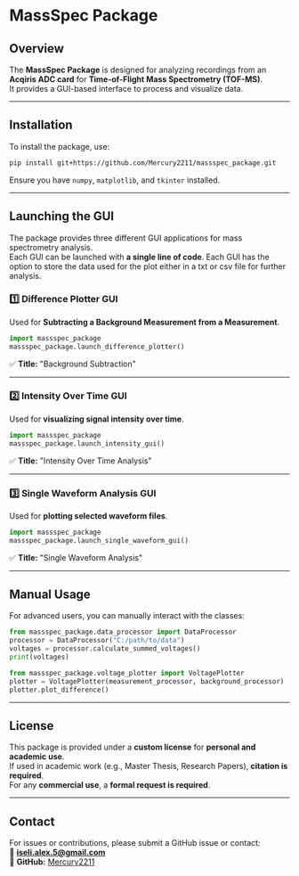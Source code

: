 # MassSpec Package

## Overview
The **MassSpec Package** is designed for analyzing recordings from an **Acqiris ADC card** for **Time-of-Flight Mass Spectrometry (TOF-MS)**.  
It provides a GUI-based interface to process and visualize data.

---

## **Installation**
To install the package, use:
```sh
pip install git+https://github.com/Mercury2211/massspec_package.git
```
Ensure you have `numpy`, `matplotlib`, and `tkinter` installed.

---

## **Launching the GUI**
The package provides three different GUI applications for mass spectrometry analysis.  
Each GUI can be launched with **a single line of code**. Each GUI has the option to store the data
used for the plot either in a txt or csv file for further analysis.

### **1️⃣ Difference Plotter GUI**
Used for **Subtracting a Background Measurement from a Measurement**.
```python
import massspec_package
massspec_package.launch_difference_plotter()
```
✅ **Title:** "Background Subtraction"

---

### **2️⃣ Intensity Over Time GUI**
Used for **visualizing signal intensity over time**.
```python
import massspec_package
massspec_package.launch_intensity_gui()
```
✅ **Title:** "Intensity Over Time Analysis"

---

### **3️⃣ Single Waveform Analysis GUI**
Used for **plotting selected waveform files**.
```python
import massspec_package
massspec_package.launch_single_waveform_gui()
```
✅ **Title:** "Single Waveform Analysis"

---

## **Manual Usage**
For advanced users, you can manually interact with the classes:

```python
from massspec_package.data_processor import DataProcessor
processor = DataProcessor("C:/path/to/data")
voltages = processor.calculate_summed_voltages()
print(voltages)
```

```python
from massspec_package.voltage_plotter import VoltagePlotter
plotter = VoltagePlotter(measurement_processor, background_processor)
plotter.plot_difference()
```

---

## **License**
This package is provided under a **custom license** for **personal and academic use**.  
If used in academic work (e.g., Master Thesis, Research Papers), **citation is required**.  
For any **commercial use**, a **formal request is required**.

---

## **Contact**
For issues or contributions, please submit a GitHub issue or contact:  
📧 **iseli.alex.5@gmail.com**  
👤 **GitHub:** [Mercury2211](https://github.com/Mercury2211)

